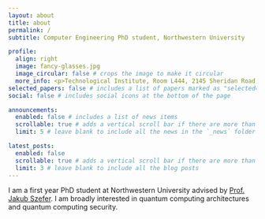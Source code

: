 ```yaml
---
layout: about
title: about
permalink: /
subtitle: Computer Engineering PhD student, Northwestern University

profile:
  align: right
  image: fancy-glasses.jpg
  image_circular: false # crops the image to make it circular
  more_info: <p>Technological Institute, Room L444, 2145 Sheridan Road, Evanston, IL 60208</p>
selected_papers: false # includes a list of papers marked as "selected={true}"
social: false # includes social icons at the bottom of the page

announcements:
  enabled: false # includes a list of news items
  scrollable: true # adds a vertical scroll bar if there are more than 3 news items
  limit: 5 # leave blank to include all the news in the `_news` folder

latest_posts:
  enabled: false
  scrollable: true # adds a vertical scroll bar if there are more than 3 new posts items
  limit: 3 # leave blank to include all the blog posts
---
```


I am a first year PhD student at Northwestern University advised by [Prof. Jakub Szefer](https://caslab.io/jakub/). I am broadly interested in quantum computing architectures and quantum computing security.


